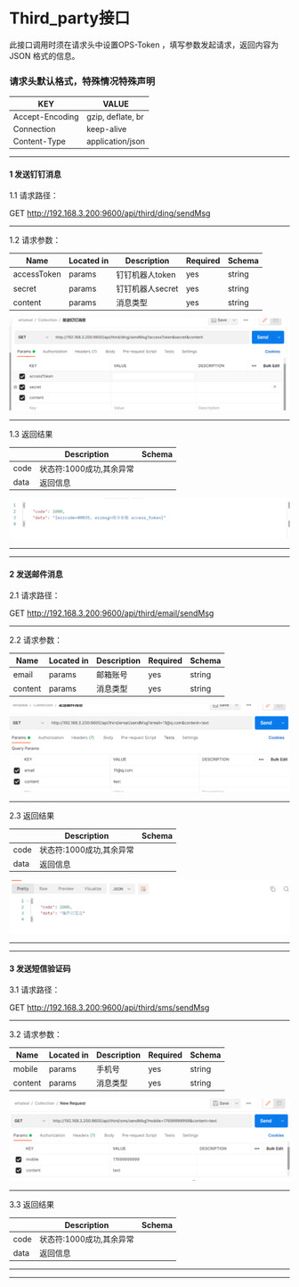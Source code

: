 
# Third_party接口
此接口调用时须在请求头中设置OPS-Token ，填写参数发起请求，返回内容为 JSON 格式的信息。



### 请求头默认格式，特殊情况特殊声明

| KEY                |     VALUE      |     
| -------------------|----------------------|
| Accept-Encoding        |         gzip, deflate, br |     
| Connection          |         keep-alive           |          
| Content-Type          |         application/json |    
---




####  1 发送钉钉消息


1.1 请求路径：

GET http://192.168.3.200:9600/api/third/ding/sendMsg


---

1.2 请求参数：


| Name                |     Located in     |           Description         |     Required    |        Schema   |
| -------------------|----------------------|-------------------------------|-----------------|-----------   |
|    accessToken   |      params  |       钉钉机器人token      |      yes            |    string
|    secret   |      params  |       钉钉机器人secret      |      yes            |    string
|    content   |      params  |       消息类型     |      yes            |    string

![img_24.png](../Images/ding_sendMsg.png)


----

1.3 返回结果


|               |     Description    |           Schema              |  
| --------------|----------------------|---------------------------
| code        |   状态符:1000成功,其余异常 |                       |    
| data       |         返回信息        |                         | 
![img_25.png](../Images/ding_sendMsg_r.png)

---
---

####  2 发送邮件消息


2.1 请求路径：

GET http://192.168.3.200:9600/api/third/email/sendMsg


---

2.2 请求参数：


| Name                |     Located in     |           Description         |     Required    |        Schema   |
| -------------------|----------------------|-------------------------------|-----------------|-----------   |
|    email   |      params      |       邮箱账号      |      yes            |    string
|    content   |      params      |       消息类型      |      yes            |    string

![img_26.png](../Images/email_sendMsg.png)

----

2.3 返回结果


|               |     Description    |           Schema              |  
| --------------|----------------------|---------------------------
| code        |   状态符:1000成功,其余异常 |                       |    
| data       |         返回信息        |                         | 
![img_27.png](../Images/email_sendMsg_r.png)

---
---

####  3 发送短信验证码 


3.1 请求路径：

GET http://192.168.3.200:9600/api/third/sms/sendMsg


---

3.2 请求参数：


| Name                |     Located in     |           Description         |     Required    |        Schema   |
| -------------------|----------------------|-------------------------------|-----------------|-----------   |
|    mobile   |      params      |       手机号      |      yes            |    string
|    content   |      params      |       消息类型      |      yes            |    string

![img_28.png](../Images/sms_sendMsg.png)

----

3.3 返回结果


|               |     Description    |           Schema              |  
| --------------|----------------------|---------------------------
| code        |   状态符:1000成功,其余异常 |                       |    
| data       |         返回信息        |                         | 


---
---